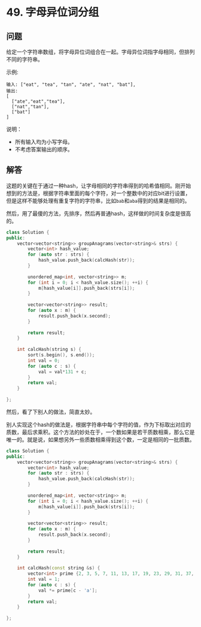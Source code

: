 # 49. 字母异位词分组

## 问题

给定一个字符串数组，将字母异位词组合在一起。字母异位词指字母相同，但排列不同的字符串。

示例:
```
输入: ["eat", "tea", "tan", "ate", "nat", "bat"],
输出:
[
  ["ate","eat","tea"],
  ["nat","tan"],
  ["bat"]
]
```
说明：
- 所有输入均为小写字母。
- 不考虑答案输出的顺序。


## 解答
这题的关键在于通过一种hash，让字母相同的字符串得到的哈希值相同。刚开始想到的方法是，根据字符串里面的每个字符，对一个整数中的对应bit进行设置，但是这样不能够处理有重复字符的字符串，比如`bab`和`aba`得到的结果是相同的。

然后，用了最傻的方法，先排序，然后再普通hash，这样做的时间复杂度是很高的。
```C++
class Solution {
public:
    vector<vector<string>> groupAnagrams(vector<string>& strs) {
        vector<int> hash_value;
        for (auto str : strs) {
            hash_value.push_back(calcHash(str));
        }
        
        unordered_map<int, vector<string>> m;
        for (int i = 0; i < hash_value.size(); ++i) {
            m[hash_value[i]].push_back(strs[i]);
        }
        
        vector<vector<string>> result;
        for (auto x : m) {
            result.push_back(x.second);
        }
        
        return result;
    }
    
    int calcHash(string s) {
        sort(s.begin(), s.end());
        int val = 0;
        for (auto c : s) {
            val = val*131 + c;
        }
        return val;
    }
    
};
```

然后，看了下别人的做法，简直太妙。

别人实现这个hash的做法是，根据字符串中每个字符的值，作为下标取出对应的质数，最后求乘积。这个方法的妙处在于，一个数如果是若干质数相乘，那么它是唯一的。就是说，如果想另外一些质数相乘得到这个数，一定是相同的一批质数。

```C++
class Solution {
public:
    vector<vector<string>> groupAnagrams(vector<string>& strs) {
        vector<int> hash_value;
        for (auto str : strs) {
            hash_value.push_back(calcHash(str));
        }
        
        unordered_map<int, vector<string>> m;
        for (int i = 0; i < hash_value.size(); ++i) {
            m[hash_value[i]].push_back(strs[i]);
        }
        
        vector<vector<string>> result;
        for (auto x : m) {
            result.push_back(x.second);
        }
        
        return result;
    }
    
    int calcHash(const string &s) {
        vector<int> prime {2, 3, 5, 7, 11, 13, 17, 19, 23, 29, 31, 37, 41, 43, 47, 53, 59, 61, 67, 71, 73, 79, 83, 89, 97, 101};
        int val = 1;
        for (auto c : s) {
            val *= prime[c - 'a'];
        }
        return val;
    }
    
};
```